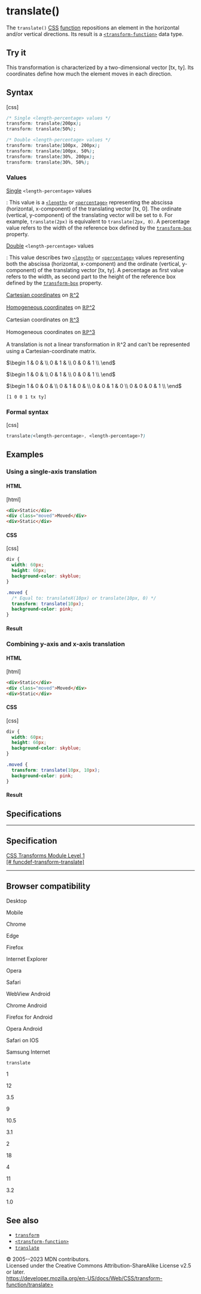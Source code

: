 translate()
===========

The `translate()`
[CSS](https://developer.mozilla.org/en-US/docs/Web/CSS)
[function](css_functions.md) repositions an element in the horizontal
and/or vertical directions. Its result is a
[`<transform-function>`](transform-function.md) data type.

Try it
------

This transformation is characterized by a two-dimensional vector \[tx,
ty\]. Its coordinates define how much the element moves in each
direction.

Syntax
------

[css]

```css
/* Single <length-percentage> values */
transform: translate(200px);
transform: translate(50%);

/* Double <length-percentage> values */
transform: translate(100px, 200px);
transform: translate(100px, 50%);
transform: translate(30%, 200px);
transform: translate(30%, 50%);
```

### Values

[Single](#single) `<length-percentage>` values

:   This value is a [`<length>`](length.md) or
    [`<percentage>`](percentage.md) representing the abscissa
    (horizontal, x-component) of the translating vector \[tx, 0\]. The
    ordinate (vertical, y-component) of the translating vector will be
    set to `0`. For example, `translate(2px)` is equivalent to
    `translate(2px, 0)`. A percentage value refers to the width of the
    reference box defined by the [`transform-box`](transform-box.md)
    property.

[Double](#double) `<length-percentage>` values

:   This value describes two [`<length>`](length.md) or
    [`<percentage>`](percentage.md) values representing both the
    abscissa (horizontal, x-component) and the ordinate (vertical,
    y-component) of the translating vector \[tx, ty\]. A percentage as
    first value refers to the width, as second part to the height of the
    reference box defined by the [`transform-box`](transform-box.md)
    property.

[Cartesian coordinates](transform-function.md#cartesian_coordinates) on
[ℝ\^2](https://en.wikipedia.org/wiki/Real_coordinate_space)

[Homogeneous
coordinates](https://en.wikipedia.org/wiki/Homogeneous_coordinates) on
[ℝℙ\^2](https://en.wikipedia.org/wiki/Real_projective_plane)

Cartesian coordinates on
[ℝ\^3](https://en.wikipedia.org/wiki/Real_coordinate_space)

Homogeneous coordinates on
[ℝℙ\^3](https://en.wikipedia.org/wiki/Real_projective_space)

A translation is not a linear transformation in ℝ\^2 and can\'t be
represented using a Cartesian-coordinate matrix.

$\begin
1 & 0 &  \\
0 & 1 &  \\
0 & 0 & 1 \\
\end$

$\begin
1 & 0 &  \\
0 & 1 &  \\
0 & 0 & 1 \\
\end$

$\begin
1 & 0 & 0 &  \\
0 & 1 & 0 &  \\
0 & 0 & 1 & 0 \\
0 & 0 & 0 & 1 \\
\end$

`[1 0 0 1 tx ty]`

### Formal syntax

[css]

```css
translate(<length-percentage>, <length-percentage>?)
```

Examples
--------

### Using a single-axis translation

#### HTML

[html]

```html
<div>Static</div>
<div class="moved">Moved</div>
<div>Static</div>
```

#### CSS

[css]

```css
div {
  width: 60px;
  height: 60px;
  background-color: skyblue;
}

.moved {
  /* Equal to: translateX(10px) or translate(10px, 0) */
  transform: translate(10px);
  background-color: pink;
}
```

#### Result

### Combining y-axis and x-axis translation

#### HTML

[html]

```html
<div>Static</div>
<div class="moved">Moved</div>
<div>Static</div>
```

#### CSS

[css]

```css
div {
  width: 60px;
  height: 60px;
  background-color: skyblue;
}

.moved {
  transform: translate(10px, 10px);
  background-color: pink;
}
```

#### Result

Specifications
--------------

  -------------------------------------------------------------------------------------------------------------

Specification
  -------------------------------------------------------------------------------------------------------------

  [CSS Transforms Module Level 1\
  [\#
  funcdef-transform-translate]](https://drafts.csswg.org/css-transforms/#funcdef-transform-translate)

  -------------------------------------------------------------------------------------------------------------

Browser compatibility
---------------------

Desktop

Mobile

Chrome

Edge

Firefox

Internet Explorer

Opera

Safari

WebView Android

Chrome Android

Firefox for Android

Opera Android

Safari on IOS

Samsung Internet

`translate`

1

12

3.5

9

10.5

3.1

2

18

4

11

3.2

1.0

See also
--------

- [`transform`](transform.md)
- [`<transform-function>`](transform-function.md)
- [`translate`](_Resources/Markup%20And%20Styling/css/translate.md)

© 2005--2023 MDN contributors.\
Licensed under the Creative Commons Attribution-ShareAlike License v2.5
or later.\
https://developer.mozilla.org/en-US/docs/Web/CSS/transform-function/translate>
